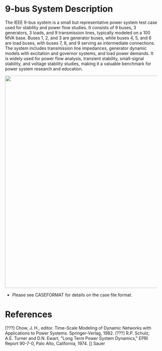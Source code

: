 # 9-bus System Description
The IEEE 9-bus system is a small but representative power system test case used for stability and power flow studies. It consists of 9 buses, 3 generators, 3 loads, and 9 transmission lines, typically modeled on a 100 MVA base. Buses 1, 2, and 3 are generator buses, while buses 4, 5, and 6 are load buses, with buses 7, 8, and 9 serving as intermediate connections. The system includes transmission line impedances, generator dynamic models with excitation and governor systems, and load power demands. It is widely used for power flow analysis, transient stability, small-signal stability, and voltage stability studies, making it a valuable benchmark for power system research and education.

<div align="center">
  <img src="https://github.com/user-attachments/assets/478d4273-fb73-48a4-90f4-bbc27b73c267" width="700">
</div>



* Please see CASEFORMAT for details on the case file format.

# References
[???] Chow, J. H., editor. Time-Scale Modeling of Dynamic Networks with Applications to Power Systems. Springer-Verlag, 1982.
[???] R.P. Schulz, A.E. Turner and D.N. Ewart, "Long Term Power System Dynamics," EPRI Report 90-7-0, Palo Alto, California, 1974.
[] Sauer
